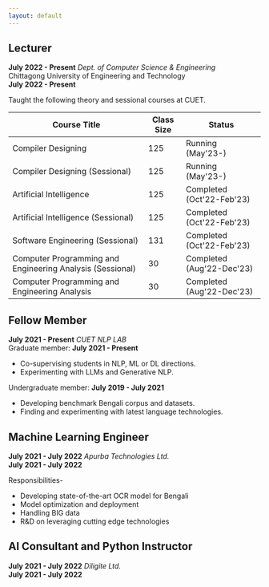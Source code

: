 ```yaml
---
layout: default
---
```



## Lecturer
<span class="date_large_dp">**July 2022 - Present**</span>
*<span class='font-12'>Dept. of Computer Science & Engineering</span>*<br>
<span class='font-12'>Chittagong University of Engineering and Technology</span><br>
<span class="date_small_dp">**July 2022 - Present**</span>


Taught the following theory and sessional courses at CUET.

Course Title | Class Size | Status
-------------|------------|--------------
Compiler Designing                  | 125 | Running (May'23-)
Compiler Designing (Sessional)      | 125 | Running (May'23-)
Artificial Intelligence             | 125 | Completed (Oct'22-Feb'23)
Artificial Intelligence (Sessional) | 125 | Completed (Oct'22-Feb'23)
Software Engineering (Sessional)    | 131 | Completed (Oct'22-Feb'23)
Computer Programming and Engineering Analysis (Sessional) | 30 | Completed (Aug'22-Dec'23)
Computer Programming and Engineering Analysis             | 30 | Completed (Aug'22-Dec'23)


## Fellow Member
<span class="date_large_dp">**July 2021 - Present**</span>
*<span class='font-12'>CUET NLP LAB</span>*<br>
Graduate member: **July 2021 - Present**
* Co-supervising students in NLP, ML or DL directions.
* Experimenting with LLMs and Generative NLP.

Undergraduate member: **July 2019 - July 2021**
* Developing benchmark Bengali corpus and datasets.
* Finding and experimenting with latest language technologies.<br>


## Machine Learning Engineer
<span class="date_large_dp">**July 2021 - July 2022**</span>
*<span class='font-12'>Apurba Technologies Ltd.</span>*<br>
<span class="date_small_dp">**July 2021 - July 2022**</span>

Responsibilities-
* Developing state-of-the-art OCR model for Bengali
* Model optimization and deployment
* Handling BIG data
* R&D on leveraging cutting edge technologies

## AI Consultant and Python Instructor
<span class="date_large_dp">**July 2021 - July 2022**</span>
*<span class='font-12'>Diligite Ltd.</span>*<br>
<span class="date_small_dp">**July 2021 - July 2022**</span>

